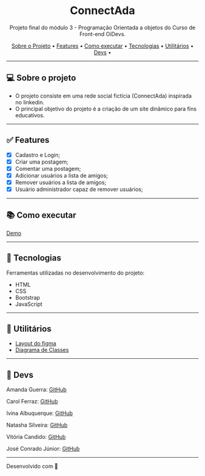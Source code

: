 <h1 align="center">ConnectAda</h1>

<p align="center">Projeto final do módulo 3 - Programação Orientada a objetos do Curso de Front-end OiDevs. </p>

<p align="center">
  <a href="#computer-sobre-o-projeto">Sobre o Projeto</a> •
  <a href="#white_check_mark-features">Features</a> •
  <a href="#books-como-executar">Como executar</a> •
  <a href="#hammer-tecnologias">Tecnologias</a> •
  <a href="#hammer-utilitários">Utilitários</a> •
   <a href="#rocket-devs">Devs</a> •
</p>

---

## :computer: Sobre o projeto

- O projeto consiste em uma rede social fictícia (ConnectAda) inspirada no linkedin.
- O principal objetivo do projeto é a criação de um site dinâmico para fins educativos.

---

## :white_check_mark: Features
- [x] Cadastro e Login;
- [x] Criar uma postagem;
- [x] Comentar uma postagem;
- [x] Adicionar usuários a lista de amigos;
- [x] Remover usuários a lista de amigos;
- [x] Usuário administrador capaz de remover usuários;

---

## :books: Como executar

<a href="https://natashasilveira.github.io/connect-ada-oidevs/">Demo</a>

---

## :hammer: Tecnologias

Ferramentas utilizadas no desenvolvimento do projeto:

- HTML
- CSS
- Bootstrap
- JavaScript

---

## :hammer: Utilitários

- <a href="https://www.figma.com/file/gn1HqPHgIcKFPHh0oxJZ3z/ConnectAda?node-id=0%3A1" >Layout do figma</a> 
- <a href="https://lucid.app/lucidchart/c1915613-9be5-4f6b-8072-80940dfeed33/edit?viewport_loc=-40%2C-80%2C2380%2C1114%2CHWEp-vi-RSFO&invitationId=inv_f3f6710c-fed5-4949-b303-81ae35a441ac">Diagrama de Classes</a>

---

## :rocket: Devs
  <p>Amanda Guerra:  <a href="https://github.com/amaendoas">GitHub</a></p>
  <p>Carol Ferraz: <a href="https://github.com/carolferraz">GitHub</b></sub></a><p> 
  <p>Ivina Albuquerque: <a href="https://github.com/Ivina-als">GitHub</b></sub></a><p> 
  <p>Natasha Silveira: <a href="https://github.com/natashasilveira">GitHub</b></sub></a></p>
  <p>Vitória Candido: <a href="https://github.com/vi-lcandido">GitHub</b></sub></a><p>
  <p>José Conrado Júnior: <a href="https://github.com/jcarjrctba">GitHub</b></sub></a><p>
 

---
Desenvolvido com 💜
